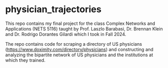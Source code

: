 # physician_trajectories

This repo contains my final project for the class Complex Networks and Applications (NETS 5116) taught by Prof. Laszlo Barabasi, Dr. Brennan Klein and Dr. Rodrigo Dorantes Gilardi which I took in Fall 2024.

The repo contains code for scraping a directory of US physicians (https://www.doximity.com/directory/physicians) and constructing and analyzing the bipartite network of US physicians and the institutions at which they trained.